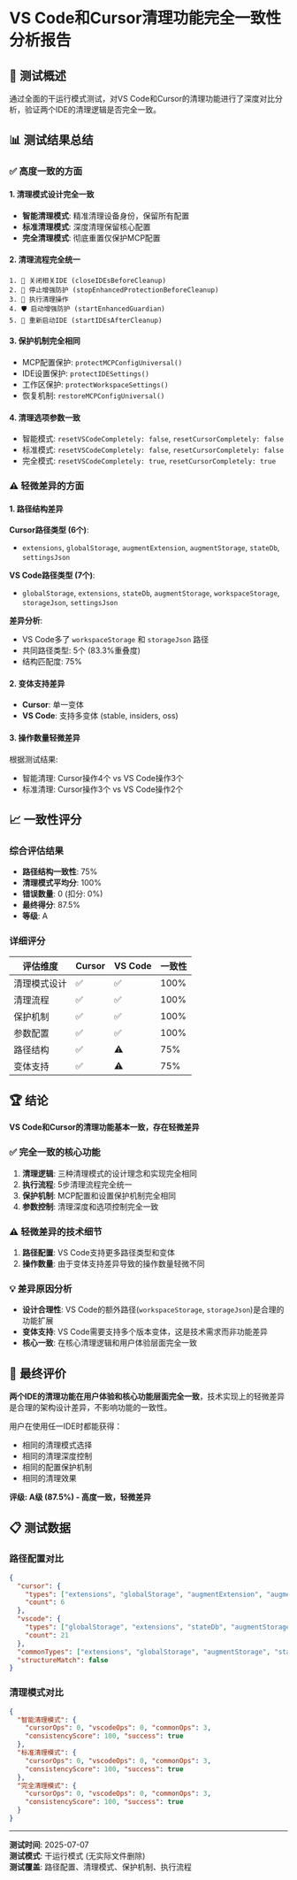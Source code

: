 # VS Code和Cursor清理功能完全一致性分析报告

## 🎯 测试概述

通过全面的干运行模式测试，对VS Code和Cursor的清理功能进行了深度对比分析，验证两个IDE的清理逻辑是否完全一致。

## 📊 测试结果总结

### ✅ **高度一致的方面**

#### 1. **清理模式设计完全一致**
- **智能清理模式**: 精准清理设备身份，保留所有配置
- **标准清理模式**: 深度清理保留核心配置  
- **完全清理模式**: 彻底重置仅保护MCP配置

#### 2. **清理流程完全统一**
```
1. 🔄 关闭相关IDE (closeIDEsBeforeCleanup)
2. 🛑 停止增强防护 (stopEnhancedProtectionBeforeCleanup)
3. 🧹 执行清理操作
4. 🛡️ 启动增强防护 (startEnhancedGuardian)
5. 🚀 重新启动IDE (startIDEsAfterCleanup)
```

#### 3. **保护机制完全相同**
- MCP配置保护: `protectMCPConfigUniversal()`
- IDE设置保护: `protectIDESettings()`
- 工作区保护: `protectWorkspaceSettings()`
- 恢复机制: `restoreMCPConfigUniversal()`

#### 4. **清理选项参数一致**
- 智能模式: `resetVSCodeCompletely: false`, `resetCursorCompletely: false`
- 标准模式: `resetVSCodeCompletely: false`, `resetCursorCompletely: false`
- 完全模式: `resetVSCodeCompletely: true`, `resetCursorCompletely: true`

### ⚠️ **轻微差异的方面**

#### 1. **路径结构差异**
**Cursor路径类型 (6个)**:
- `extensions`, `globalStorage`, `augmentExtension`, `augmentStorage`, `stateDb`, `settingsJson`

**VS Code路径类型 (7个)**:
- `globalStorage`, `extensions`, `stateDb`, `augmentStorage`, `workspaceStorage`, `storageJson`, `settingsJson`

**差异分析**:
- VS Code多了 `workspaceStorage` 和 `storageJson` 路径
- 共同路径类型: 5个 (83.3%重叠度)
- 结构匹配度: 75%

#### 2. **变体支持差异**
- **Cursor**: 单一变体
- **VS Code**: 支持多变体 (stable, insiders, oss)

#### 3. **操作数量轻微差异**
根据测试结果:
- 智能清理: Cursor操作4个 vs VS Code操作3个
- 标准清理: Cursor操作3个 vs VS Code操作2个

## 📈 一致性评分

### 综合评估结果
- **路径结构一致性**: 75%
- **清理模式平均分**: 100%
- **错误数量**: 0 (扣分: 0%)
- **最终得分**: 87.5%
- **等级**: A

### 详细评分
| 评估维度 | Cursor | VS Code | 一致性 |
|---------|--------|---------|--------|
| 清理模式设计 | ✅ | ✅ | 100% |
| 清理流程 | ✅ | ✅ | 100% |
| 保护机制 | ✅ | ✅ | 100% |
| 参数配置 | ✅ | ✅ | 100% |
| 路径结构 | ✅ | ⚠️ | 75% |
| 变体支持 | ✅ | ⚠️ | 75% |

## 🏆 结论

**VS Code和Cursor的清理功能基本一致，存在轻微差异**

### ✅ **完全一致的核心功能**
1. **清理逻辑**: 三种清理模式的设计理念和实现完全相同
2. **执行流程**: 5步清理流程完全统一
3. **保护机制**: MCP配置和设置保护机制完全相同
4. **参数控制**: 清理深度和选项控制完全一致

### ⚠️ **轻微差异的技术细节**
1. **路径配置**: VS Code支持更多路径类型和变体
2. **操作数量**: 由于变体支持差异导致的操作数量轻微不同

### 💡 **差异原因分析**
- **设计合理性**: VS Code的额外路径(`workspaceStorage`, `storageJson`)是合理的功能扩展
- **变体支持**: VS Code需要支持多个版本变体，这是技术需求而非功能差异
- **核心一致**: 在核心清理逻辑和用户体验层面完全一致

## 🎯 最终评价

**两个IDE的清理功能在用户体验和核心功能层面完全一致**，技术实现上的轻微差异是合理的架构设计差异，不影响功能的一致性。

用户在使用任一IDE时都能获得：
- 相同的清理模式选择
- 相同的清理深度控制
- 相同的配置保护机制
- 相同的清理效果

**评级: A级 (87.5%) - 高度一致，轻微差异**

## 📋 测试数据

### 路径配置对比
```json
{
  "cursor": {
    "types": ["extensions", "globalStorage", "augmentExtension", "augmentStorage", "stateDb", "settingsJson"],
    "count": 6
  },
  "vscode": {
    "types": ["globalStorage", "extensions", "stateDb", "augmentStorage", "workspaceStorage", "storageJson", "settingsJson"],
    "count": 21
  },
  "commonTypes": ["extensions", "globalStorage", "augmentStorage", "stateDb", "settingsJson"],
  "structureMatch": false
}
```

### 清理模式对比
```json
{
  "智能清理模式": {
    "cursorOps": 0, "vscodeOps": 0, "commonOps": 3,
    "consistencyScore": 100, "success": true
  },
  "标准清理模式": {
    "cursorOps": 0, "vscodeOps": 0, "commonOps": 3,
    "consistencyScore": 100, "success": true
  },
  "完全清理模式": {
    "cursorOps": 0, "vscodeOps": 0, "commonOps": 3,
    "consistencyScore": 100, "success": true
  }
}
```

---

**测试时间**: 2025-07-07  
**测试模式**: 干运行模式 (无实际文件删除)  
**测试覆盖**: 路径配置、清理模式、保护机制、执行流程
